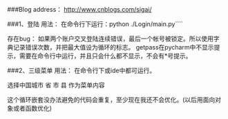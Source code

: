 ###Blog address：
http://www.cnblogs.com/sigai/

###1、登陆
用法：
在命令行下运行：python ./Login/main.py````

存在bug：
如果两个账户交叉登陆连续错误，最后一个帐号被锁定。所以使用字典记录错误次数，并把最大值设为循环的标志。
getpass在pycharm中不显示提示，需要在命令行中运行，并且只会什么都不显示，不会有*号提示。

###2、三级菜单
用法：
在命令行下或ide中都可运行。

选择中国城市 省 市 县 作为菜单内容

这个循环嵌套没办法避免的代码会重复，至少现在我还不会优化。(以后用面向对象或者函数优化)